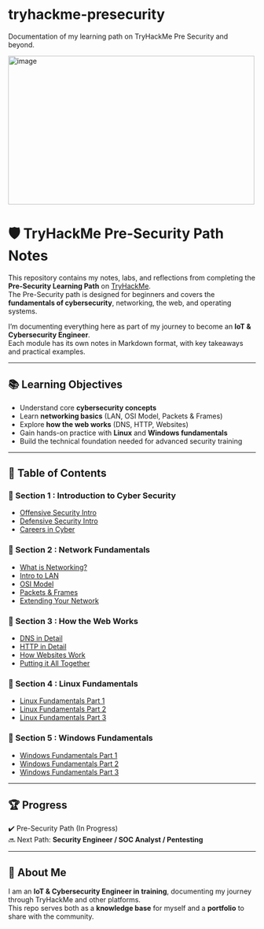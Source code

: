 # tryhackme-presecurity
Documentation of my learning path on TryHackMe Pre Security and beyond.

<img width="501" height="302" alt="image" src="https://github.com/user-attachments/assets/7d34195a-d900-49ca-ba14-574b412c2975" />



# 🛡️ TryHackMe Pre-Security Path Notes

This repository contains my notes, labs, and reflections from completing the **Pre-Security Learning Path** on [TryHackMe](https://tryhackme.com).  
The Pre-Security path is designed for beginners and covers the **fundamentals of cybersecurity**, networking, the web, and operating systems.  

I’m documenting everything here as part of my journey to become an **IoT & Cybersecurity Engineer**.  
Each module has its own notes in Markdown format, with key takeaways and practical examples.  

---

## 📚 Learning Objectives
- Understand core **cybersecurity concepts**
- Learn **networking basics** (LAN, OSI Model, Packets & Frames)
- Explore **how the web works** (DNS, HTTP, Websites)
- Gain hands-on practice with **Linux** and **Windows fundamentals**
- Build the technical foundation needed for advanced security training

---

## 📂 Table of Contents

### 🔹 Section 1 : Introduction to Cyber Security
- [Offensive Security Intro](modules/01-offensive-security-intro.md)
- [Defensive Security Intro](modules/02-defensive-security-intro.md)
- [Careers in Cyber](modules/03-careers-in-cyber.md)

### 🔹 Section 2 : Network Fundamentals
- [What is Networking?](modules/04-what-is-networking.md)
- [Intro to LAN](modules/05-intro-to-lan.md)
- [OSI Model](modules/06-osi-model.md)
- [Packets & Frames](modules/07-packets-and-frames.md)
- [Extending Your Network](modules/08-extending-your-network.md)

### 🔹 Section 3 : How the Web Works
- [DNS in Detail](modules/09-dns-in-detail.md)
- [HTTP in Detail](modules/10-http-in-detail.md)
- [How Websites Work](modules/11-how-websites-work.md)
- [Putting it All Together](modules/12-putting-it-all-together.md)

### 🔹 Section 4 : Linux Fundamentals
- [Linux Fundamentals Part 1](modules/13-linux-fundamentals-1.md)
- [Linux Fundamentals Part 2](modules/14-linux-fundamentals-2.md)
- [Linux Fundamentals Part 3](modules/15-linux-fundamentals-3.md)

### 🔹 Section 5 : Windows Fundamentals
- [Windows Fundamentals Part 1](modules/16-windows-fundamentals-1.md)
- [Windows Fundamentals Part 2](modules/17-windows-fundamentals-2.md)
- [Windows Fundamentals Part 3](modules/18-windows-fundamentals-3.md)

---

## 🏆 Progress
✔️ Pre-Security Path (In Progress)  
🔜 Next Path: **Security Engineer / SOC Analyst / Pentesting**  

---

## 📌 About Me
I am an **IoT & Cybersecurity Engineer in training**, documenting my journey through TryHackMe and other platforms.  
This repo serves both as a **knowledge base** for myself and a **portfolio** to share with the community.

